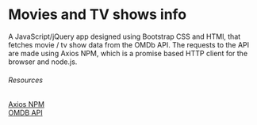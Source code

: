 # Movies and TV shows info

A JavaScript/jQuery app designed using Bootstrap CSS and HTMl, that fetches movie / tv show data from the OMDb API. The requests to the API are made using Axios NPM, which is a promise based HTTP client for the browser and node.js.
<br>
<h6>Resources</h6>
<a href="https://www.npmjs.com/package/axios">Axios NPM</a> <br>
<a href="www.omdbapi.com/">OMDB API</a>
